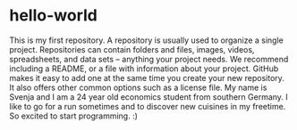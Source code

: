 # hello-world
This is my first repository.  A repository is usually used to organize a single project. Repositories can contain folders and files, images, videos, spreadsheets, and data sets – anything your project needs. We recommend including a README, or a file with information about your project. GitHub makes it easy to add one at the same time you create your new repository. It also offers other common options such as a license file.
My name is Svenja and I am a 24 year old economics student from southern Germany. I like to go for a run sometimes and to discover new cuisines in my freetime. So excited to start programming. :)
